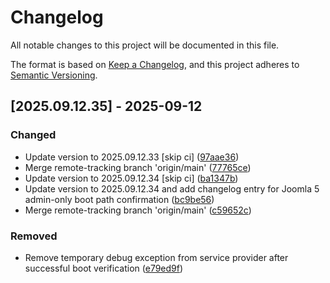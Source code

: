 # Changelog

All notable changes to this project will be documented in this file.

The format is based on [Keep a Changelog](https://keepachangelog.com/en/1.0.0/),
and this project adheres to [Semantic Versioning](https://semver.org/spec/v2.0.0.html).

## [2025.09.12.35] - 2025-09-12

### Changed

* Update version to 2025.09.12.33 [skip ci] ([97aae36](https://github.com/N6REJ/bears_aichatbot/commit/97aae36))
* Merge remote-tracking branch 'origin/main' ([77765ce](https://github.com/N6REJ/bears_aichatbot/commit/77765ce))
* Update version to 2025.09.12.34 [skip ci] ([ba1347b](https://github.com/N6REJ/bears_aichatbot/commit/ba1347b))
* Update version to 2025.09.12.34 and add changelog entry for Joomla 5 admin-only boot path confirmation ([bc9be56](https://github.com/N6REJ/bears_aichatbot/commit/bc9be56))
* Merge remote-tracking branch 'origin/main' ([c59652c](https://github.com/N6REJ/bears_aichatbot/commit/c59652c))

### Removed

* Remove temporary debug exception from service provider after successful boot verification ([e79ed9f](https://github.com/N6REJ/bears_aichatbot/commit/e79ed9f))

